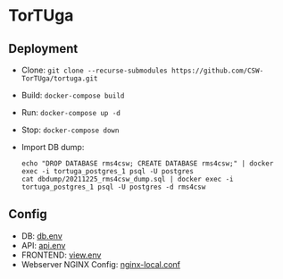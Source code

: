 # TorTUga

## Deployment

- Clone: `git clone --recurse-submodules https://github.com/CSW-TorTUga/tortuga.git`

- Build: `docker-compose build`
  
- Run: `docker-compose up -d`
  
- Stop: `docker-compose down`

- Import DB dump:

  ```
  echo "DROP DATABASE rms4csw; CREATE DATABASE rms4csw;" | docker exec -i tortuga_postgres_1 psql -U postgres
  cat dbdump/20211225_rms4csw_dump.sql | docker exec -i tortuga_postgres_1 psql -U postgres -d rms4csw
  ```
  
## Config

-	DB: [db.env](https://github.com/CSW-TorTUga/tortuga/blob/main/db.env.sample)
-	API: [api.env](https://github.com/CSW-TorTUga/tortuga/blob/main/api.env.sample)
-	FRONTEND: [view.env](https://github.com/CSW-TorTUga/tortuga/blob/main/view.env.sample)
-	Webserver NGINX Config: [nginx-local.conf](https://github.com/CSW-TorTUga/tortuga/blob/main/nginx-local.conf)

